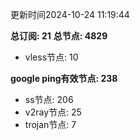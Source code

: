 更新时间2024-10-24 11:19:44

**总订阅: 21**
**总节点: 4829**
- vless节点: 10

**google ping有效节点: 238**
- ss节点: 206
- v2ray节点: 25
- trojan节点: 7

